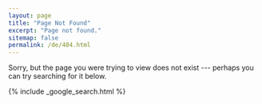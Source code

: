 ```yaml
---
layout: page
title: "Page Not Found"
excerpt: "Page not found."
sitemap: false
permalink: /de/404.html
---
```


Sorry, but the page you were trying to view does not exist --- perhaps you can try searching for it below.

{% include _google_search.html %}